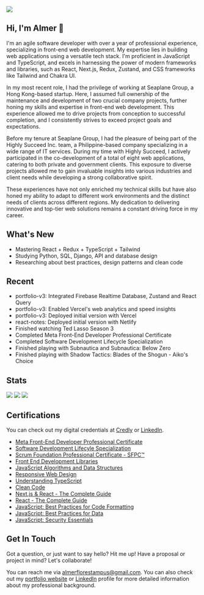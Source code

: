 ![](https://komarev.com/ghpvc/?username=guyfrommilkyway)

## Hi, I'm Almer 👋

I'm an agile software developer with over a year of professional experience, specializing in front-end web development. My expertise lies in building web applications using a versatile tech stack. I'm proficient in JavaScript and TypeScript, and excels in harnessing the power of modern frameworks and libraries, such as React, Next.js, Redux, Zustand, and CSS frameworks like Tailwind and Chakra UI.

In my most recent role, I had the privilege of working at Seaplane Group, a Hong Kong-based startup. Here, I assumed full ownership of the maintenance and development of two crucial company projects, further honing my skills and expertise in front-end web development. This experience allowed me to drive projects from conception to successful completion, and I consistently strives to exceed project goals and expectations.

Before my tenure at Seaplane Group, I had the pleasure of being part of the Highly Succeed Inc. team, a Philippine-based company specializing in a wide range of IT services. During my time with Highly Succeed, I actively participated in the co-development of a total of eight web applications, catering to both private and government clients. This exposure to diverse projects allowed me to gain invaluable insights into various industries and client needs while developing a strong collaborative spirit.

These experiences have not only enriched my technical skills but have also honed my ability to adapt to different work environments and the distinct needs of clients across different regions. My dedication to delivering innovative and top-tier web solutions remains a constant driving force in my career.

## What's New
- Mastering React + Redux + TypeScript + Tailwind
- Studying Python, SQL, Django, API and database design
- Researching about best practices, design patterns and clean code

## Recent
- portfolio-v3: Integrated Firebase Realtime Database, Zustand and React Query
- portfolio-v3: Enabled Vercel's web analytics and speed insights
- portfolio-v3: Deployed initial version with Vercel
- react-notes: Deployed initial version with Netlify
- Finished watching Ted Lasso Season 3
- Completed Meta Front-End Developer Professional Certificate
- Completed Software Development Lifecycle Specialization
- Finished playing with Subnautica and Subnautica: Below Zero
- Finished playing with Shadow Tactics: Blades of the Shogun - Aiko's Choice

## Stats
<img src="https://streak-stats.demolab.com/?user=guyfrommilkyway&background=1F1F1F&currStreakLabel=FFFFFF&sideLabels=FFFFFF&dates=E4E4E4&currStreakNum=FFFFFF&sideNums=FFFFFF&fire=FFFFFF&ring=515151&hide_border=true" />
<img src="https://almertampus-stats.vercel.app/api?username=guyfrommilkyway&title_color=FFFFFF&text_color=B8B8B8&bg_color=1F1F1F&icon_color=FFFFFF&hide_border=true&rank_icon=github&show_icons=true&include_all_commits=true&custom_title=GitHub" />
<img src="https://github-readme-stats.vercel.app/api/wakatime?username=guyfrommilkyway&layout=compact&title_color=FFFFFF&text_color=B8B8B8&bg_color=1F1F1F&langs_count=10&hide_border=true&custom_title=Wakatime" />

## Certifications
You can check out my digital credentials at [Credly](https://www.credly.com/users/almer-tampus/badges) or [LinkedIn](https://www.linkedin.com/in/almerflorestampus/details/certifications/).
- [Meta Front-End Developer Professional Certificate](https://www.coursera.org/account/accomplishments/specialization/certificate/PJVHC29TZQ4R)
- [Software Development Lifecyle Specialization](https://www.coursera.org/account/accomplishments/specialization/certificate/YXP7RPKU4TQ7)
- [Scrum Foundation Professional Certificate - SFPC™](https://www.credly.com/badges/60072976-0847-4420-a154-2445fd08f1bc)
- [Front End Development Libraries](https://www.freecodecamp.org/certification/almerflorestampus/front-end-development-libraries)
- [JavaScript Algorithms and Data Structures](https://www.freecodecamp.org/certification/almerflorestampus/javascript-algorithms-and-data-structures)
- [Responsive Web Design](https://www.freecodecamp.org/certification/almerflorestampus/responsive-web-design)
- [Understanding TypeScript](https://www.udemy.com/certificate/UC-6ce313e3-1cc6-4b42-be94-775021c97137/)
- [Clean Code](https://www.udemy.com/certificate/UC-cde42411-355e-4634-8762-90e171fb3d39)
- [Next.js & React - The Complete Guide](https://www.udemy.com/certificate/UC-d9845202-08ed-45dd-909c-1b6ed869faca)
- [React - The Complete Guide](https://www.udemy.com/certificate/UC-d9845202-08ed-45dd-909c-1b6ed869faca)
- [JavaScript: Best Practices for Code Formatting](https://www.linkedin.com/learning/certificates/b0d495bc0de3e796bca65b6a5b3e0ba30c7096863b17c84ed6246a617b0683b4?lipi=urn%3Ali%3Apage%3Ad_flagship3_profile_view_base_certifications_details%3ByGmn022zSr699PfTNANFrA%3D%3D)
- [JavaScript: Best Practices for Data](https://www.linkedin.com/learning/certificates/b0d495bc0de3e796bca65b6a5b3e0ba30c7096863b17c84ed6246a617b0683b4?lipi=urn%3Ali%3Apage%3Ad_flagship3_profile_view_base_certifications_details%3ByGmn022zSr699PfTNANFrA%3D%3D)
- [JavaScript: Security Essentials](https://www.linkedin.com/learning/certificates/f1ff006de6a2becd87cae4874e900d983c09f9d881b0d8427e04261f7dadfcc4?lipi=urn%3Ali%3Apage%3Ad_flagship3_profile_view_base_certifications_details%3ByGmn022zSr699PfTNANFrA%3D%3D)

## Get In Touch
Got a question, or just want to say hello? Hit me up! Have a proposal or project in mind? Let's collaborate!

You can reach me via [almerflorestampus@gmail.com](mailto:almerflorestampus@gmail). You can also check out my [portfolio website](https://almertampus.xyz) or [LinkedIn](https://ph.linkedin.com/in/almerflorestampus) profile for more detailed information about my professional background.

